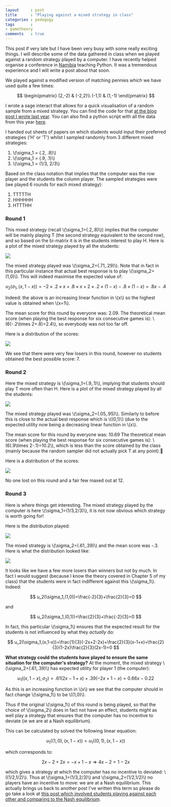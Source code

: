 ```yaml
---
layout     : post
title      : "Playing against a mixed strategy in class"
categories : pedagogy
tags       :
- gametheory
comments   : true
---
```


This post if very late but I have been very busy with some really exciting things.
I will describe some of the data gathered in class when we played against a random strategy played by a computer.
I have recently helped organise a conference in [Namibia](https://www.python-namibia.org) teaching Python.
It was a tremendous experience and I will write a post about that soon.

We played against a modified version of matching pennies which we have used quite a few times:

$$
\begin{pmatrix}
(2,-2) & (-2,2)\\
(-1,1) & (1,-1)
\end{pmatrix}
$$

I wrote a sage interact that allows for a quick visualisation of a random sample from a mixed strategy.
You can find the code for that [at the blog post I wrote last year](http://drvinceknight.blogspot.co.uk/2014/02/best-responses-to-mixed-strategies-in.html).
You can also find a python script with all the data from this year [here](https://gist.github.com/d9af5f1bc6b24b9033d2).

I handed out sheets of papers on which students would input their preferred strategies ('H' or 'T') whilst I sampled randomly from 3 different mixed strategies:

1. \\(\sigma_1 = (.2, .8)\\)
2. \\(\sigma_1 = (.9, .1)\\)
3. \\(\sigma_1 = (1/3, 2/3\\)

Based on the class notation that implies that the computer was the row player and the students the column player.
The sampled strategies were (we played 6 rounds for each mixed strategy):

1. TTTTTH
2. HHHHHH
3. HTTTHH

### Round 1

This mixed strategy (recall \\(\sigma_1=(.2,.8)\\)) implies that the computer will be mainly playing T (the second strategy equivalent to the second row), and so based on the bi-matrix it is in the students interest to play H.
Here is a plot of the mixed strategy played by all the students:

![]({{site.baseurl}}/assets/images/0strategiesvbestresponse.png)

The mixed strategy played was \\(\sigma_2=(.71,.29)\\).
Note that in fact in this particular instance that actual best response is to play \\(\sigma_2=(1,0)\\).
This will indeed maximise the expected value of:

$$
u_2(\sigma_1, (x, 1-x)) = -2 \times .2 \times x + .8 \times x + 2 \times .2 \times (1-x) - .8 \times (1-x) = .8x-.4
$$

Indeed: the above is an increasing linear function in \\(x\\) so the highest value is obtained when \\(x=1\\).

The mean score for this round by everyone was: 2.09.
The theoretical mean score (when playing the best response for six consecutive games is): \\(6(-.2\times 2+.8)=2.4\\), so everybody was not too far off.

Here is a distribution of the scores:

![]({{site.baseurl}}/assets/images/0score_histogram.png)

We see that there were very few losers in this round, however no students obtained the best possible score: 7.

### Round 2

Here the mixed strategy is \\(\sigma_1=(.9,.1)\\), implying that students should play T more often than H.
Here is a plot of the mixed strategy played by all the students:

![]({{site.baseurl}}/assets/images/1strategiesvbestresponse.png)

The mixed strategy played was \\(\sigma_2=(.05,.95)\\).
Similarly to before this is close to the actual best response which is \\((0,1)\\) (due to the expected utility now being a decreasing linear function in \\(x\\).

The mean score for this round by everyone was: 10.69
The theoretical mean score (when playing the best response for six consecutive games is): \\(6(.9\times 2-.1)=10.2\\), which is less than the score obtained by the class (mainly because the random sampler did not actually pick T at any point).

Here is a distribution of the scores:

![]({{site.baseurl}}/assets/images/1score_histogram.png)

No one lost on this round and a fair few maxed out at 12.


### Round 3

Here is where things get interesting.
The mixed strategy played by the computer is here \\(\sigma_1=(1/3,2/3)\\), it is not now obvious which strategy is worth going for!

Here is the distribution played:

![]({{site.baseurl}}/assets/images/2strategiesvbestresponse.png)

The mixed strategy is \\(\sigma_2=(.61,.39)\\) and the mean score was -.3.
Here is what the distribution looked like:

![]({{site.baseurl}}/assets/images/2score_histogram.png)

It looks like we have a few more losers than winners but not by much.
In fact I would suggest (because I know the theory covered in Chapter 5 of my class) that the students were in fact indifferent against this \\(\sigma_1\\).
Indeed:

$$
u_2(\sigma_1,(1,0))=\frac{-2}{3}+\frac{2}{3}=0
$$

and

$$
u_2(\sigma_1,(0,1))=\frac{2}{3}+\frac{-2}{3}=0
$$

In fact, this particular \\(\sigma_1\\) ensures that the expected result for the students is not influenced by what they _actually_ do:

$$
u_2(\sigma_1,(x,1-x))=\frac{1}{3}(-2x+2-2x)+\frac{2}{3}(x-1+x)=\frac{2}{3}(1-2x)\frac{2}{3}(2x-1)=0
$$

**What strategy could the students have played to ensure the same situation for the computer's strategy?**
At the moment, the mixed strategy \\(\sigma_2=(.61,.39)\\) has expected utility for player 1 (the computer):

$$
u_1((x,1-x), \sigma_2)=.61(2x-1+x)+.39(-2x+1-x)=0.66x - 0.22
$$

As this is an increasing function in \\(x\\) we see that the computer should in fact change \\(\sigma_1\\) to be \\((1,0)\\).

Thus if the original \\(\sigma_1\\) of this round is being played, so that the choice of \\(\sigma_2\\) does in fact not have an effect, students might as well play a strategy that ensures that the computer has no incentive to deviate (ie we are at a Nash equilibrium).

This can be calculated by solved the following linear equation:

$$
u_1((1,0),(x,1-x))=u_1((0,1),(x,1-x))
$$

which corresponds to:

$$
2x-2+2x=-x+1-x \Rightarrow 4x-2=1-2x
$$

which gives a strategy at which the computer has no incentive to deviated: \\((1/2,1/2)\\).
Thus at \\(\sigma_1=(1/3,2/3)\\) and \\(\sigma_2=(1/2,1/2)\\) no players have an incentive to move: we are at a Nash equilibrium.
This actually brings us back to another post I've written this term so please do go take a look at [this post which involved students playing against each other and comparing to the Nash equilibrium]({{site.baseurl}}/pedagogy/2015/01/26/introducing-game-theory-to-my-class/).
